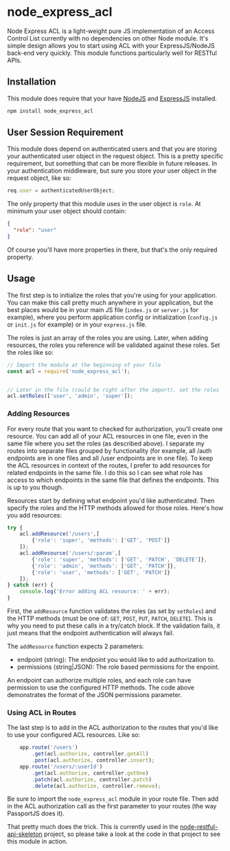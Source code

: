 # node_express_acl

Node Express ACL is a light-weight pure JS implementation of an Access Control List currently with no dependencies on
other Node module. It's simple design allows you to start using ACL with your ExpressJS/NodeJS back-end very quickly.
This module functions particularly well for RESTful APIs.

## Installation

This module does require that your have [NodeJS](http://nodejs.org/) and [ExpressJS](http://expressjs.com/) installed.
```sh
npm install node_express_acl
```

## User Session Requirement

This module does depend on authenticated users and that you are storing your authenticated user object in the request
object. This is a pretty specific requirement, but something that can be more flexible in future releases. In your
authentication middleware, but sure you store your user object in the request object, like so:

```javascript
req.user = authenticatedUserObject;
```

The only property that this module uses in the user object is ``role``. At minimum your user object should contain:

```json
{
  "role": "user"
}
```

Of course you'll have more properties in there, but that's the only required property.

## Usage

The first step is to initialize the roles that you're using for your application. You can make this call pretty much
anywhere in your application, but the best places would be in your main JS file (``index.js`` or ``server.js`` for
example), where you perform application config or initialization (``config.js`` or ``init.js`` for example) or in your
``express.js`` file.

The roles is just an array of the roles you are using. Later, when adding resources, the roles you reference will be
validated against these roles. Set the roles like so:

```javascript
// Import the module at the beginning of your file
const acl = require('node_express_acl');


// Later in the file (could be right after the import), set the roles
acl.setRoles(['user', 'admin', 'super']);
```

### Adding Resources

For every route that you want to checked for authorization, you'll create one resource. You can add all of your ACL
resources in one file, even in the same file where you set the roles (as described above). I separate my routes into
separate files grouped by functionality (for example, all /auth endpoints are in one files and all /user endpoints are
in one file). To keep the ACL resources in context of the routes, I prefer to add resources for related endpoints in the
same file. I do this so I can see what role has access to which endpoints in the same file that defines the endpoints.
This is up to you though.

Resources start by defining what endpoint you'd like authenticated. Then specify the roles and the HTTP methods allowed
for those roles. Here's how you add resources:

```javascript
try {
    acl.addResource('/users',[
        {'role': 'super', 'methods': ['GET', 'POST']}
    ]);
    acl.addResource('/users/:param',[
        {'role': 'super', 'methods': ['GET', 'PATCH', 'DELETE']},
        {'role': 'admin', 'methods': ['GET', 'PATCH']},
        {'role': 'user', 'methods': ['GET', 'PATCH']}
    ]);
} catch (err) {
    console.log('Error adding ACL resource: ' + err);
}
```

First, the ``addResource`` function validates the roles (as set by ``setRoles``) and the HTTP methods (must be one of:
``GET``, ``POST``, ``PUT``, ``PATCH``, ``DELETE``). This is why you need to put these calls in a try/catch block. If the
validation fails, it just means that the endpoint authentication will always fail.

The ``addResource`` function expects 2 parameters:

* endpoint (string): The endpoint you would like to add authorization to.
* permissions (string|JSON): The role based permissions for the enpoint.

An endpoint can authorize multiple roles, and each role can have permission to use the configured HTTP methods. The code
above demonstrates the format of the JSON permissions parameter.

### Using ACL in Routes

The last step is to add in the ACL authorization to the routes that you'd like to use your configured ACL resources.
Like so:

```javascript
    app.route('/users')
        .get(acl.authorize, controller.getAll)
        .post(acl.authorize, controller.insert);
    app.route('/users/:userId')
        .get(acl.authorize, controller.getOne)
        .patch(acl.authorize, controller.patch)
        .delete(acl.authorize, controller.remove);
```

Be sure to import the ``node_express_acl`` module in your route file. Then add in the ACL authorization call as the first
parameter to your routes (the way PassportJS does it).

That pretty much does the trick. This is currently used in the
[node-restful-api-skeleton](https://github.com/widgetapps/node-restful-api-skeleton) project, so please take a look at
the code in that project to see this module in action.
